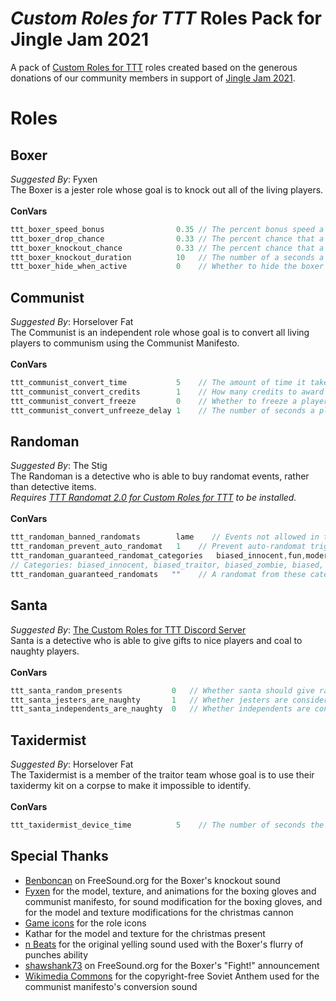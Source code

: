 # _Custom Roles for TTT_ Roles Pack for Jingle Jam 2021
A pack of [Custom Roles for TTT](https://github.com/NoxxFlame/TTT-Custom-Roles) roles created based on the generous donations of our community members in support of [Jingle Jam 2021](https://www.jinglejam.co.uk/).

# Roles

## Boxer
_Suggested By_: Fyxen\
The Boxer is a jester role whose goal is to knock out all of the living players.
\
\
**ConVars**
```cpp
ttt_boxer_speed_bonus                0.35 // The percent bonus speed a boxer will get while their gloves are out
ttt_boxer_drop_chance                0.33 // The percent chance that a player targeted by the boxer's primary attack will drop their current weapon
ttt_boxer_knockout_chance            0.33 // The percent chance that a player targeted by the boxer's primary attack will get knocked out
ttt_boxer_knockout_duration          10   // The number of a seconds a player targeted by the boxer's secondary attack will be knocked out for
ttt_boxer_hide_when_active           0    // Whether to hide the boxer from other players once the fight has started (e.g. hide from radar, disable icon over head, etc.)
```

## Communist
_Suggested By_: Horselover Fat\
The Communist is an independent role whose goal is to convert all living players to communism using the Communist Manifesto.
\
\
**ConVars**
```cpp
ttt_communist_convert_time           5    // The amount of time it takes the Communist Manifesto to convert a player
ttt_communist_convert_credits        1    // How many credits to award the non-communists when a player is converted
ttt_communist_convert_freeze         0    // Whether to freeze a player in place while they are being converted
ttt_communist_convert_unfreeze_delay 1    // The number of seconds a player will stay frozen after the conversion process is cancelled
```

## Randoman
_Suggested By_: The Stig\
The Randoman is a detective who is able to buy randomat events, rather than detective items.\
_Requires [TTT Randomat 2.0 for Custom Roles for TTT](https://steamcommunity.com/sharedfiles/filedetails/?id=2055805086) to be installed._
\
\
**ConVars**
```cpp
ttt_randoman_banned_randomats        lame    // Events not allowed in the randoman's shop, separate ids with commas. You can find an ID by turning a randomat on/off in the randomat ULX menu and copying the word after 'ttt_randomat_', which appears in chat.
ttt_randoman_prevent_auto_randomat   1    // Prevent auto-randomat triggering if there is a randoman at the start of the round.
ttt_randoman_guaranteed_randomat_categories   biased_innocent,fun,moderateimpact    // A randomat from these categories is guaranteed be in the randoman's shop, separate categories with commas.
// Categories: biased_innocent, biased_traitor, biased_zombie, biased, deathtrigger, entityspawn, eventtrigger, fun, gamemode, item, largeimpact, moderateimpact, rolechange, smallimpact, spectator, stats
ttt_randoman_guaranteed_randomats   ""    // A randomat from these categories is guaranteed be in the randoman's shop, separate categories with commas.
```

## Santa
_Suggested By_: [The Custom Roles for TTT Discord Server](https://discord.gg/BAPZrykC3F) \
Santa is a detective who is able to give gifts to nice players and coal to naughty players.
\
\
**ConVars**
```cpp
ttt_santa_random_presents           0   // Whether santa should give random presents instead of being able to choose presents from the shop
ttt_santa_jesters_are_naughty       1   // Whether jesters are considered to be "naughty" players
ttt_santa_independents_are_naughty  0   // Whether independents are considered to be "naughty" players
```

## Taxidermist
_Suggested By_: Horselover Fat\
The Taxidermist is a member of the traitor team whose goal is to use their taxidermy kit on a corpse to make it impossible to identify.
\
\
**ConVars**
```cpp
ttt_taxidermist_device_time          5    // The number of seconds the taxidermist's device takes to use on a corpse
```

## Special Thanks
- [Benboncan](https://freesound.org/people/Benboncan/sounds/66951/) on FreeSound.org for the Boxer's knockout sound
- [Fyxen](https://steamcommunity.com/profiles/76561198810121546/) for the model, texture, and animations for the boxing gloves and communist manifesto, for sound modification for the boxing gloves, and for the model and texture modifications for the christmas cannon
- [Game icons](https://game-icons.net/) for the role icons
- Kathar for the model and texture for the christmas present
- [n Beats](https://www.youtube.com/channel/UCqeNgQLxwkV8TqEyxG_q60Q) for the original yelling sound used with the Boxer's flurry of punches ability
- [shawshank73](https://freesound.org/people/shawshank73/sounds/119172/) on FreeSound.org for the Boxer's "Fight!" announcement
- [Wikimedia Commons](https://commons.wikimedia.org/wiki/File:Soviet_Anthem_Instrumental_1955.ogg) for the copyright-free Soviet Anthem used for the communist manifesto's conversion sound